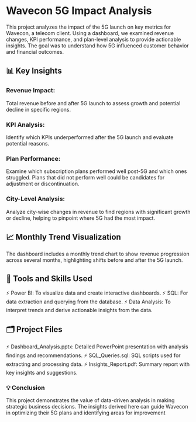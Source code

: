 # Wavecon 5G Impact Analysis
This project analyzes the impact of the 5G launch on key metrics for Wavecon, a telecom client. Using a dashboard, we examined revenue changes, KPI performance, and plan-level analysis to provide actionable insights. The goal was to understand how 5G influenced customer behavior and financial outcomes.

## 📊 Key Insights
### Revenue Impact:

Total revenue before and after 5G launch to assess growth and potential decline in specific regions.
### KPI Analysis:

Identify which KPIs underperformed after the 5G launch and evaluate potential reasons.
### Plan Performance:

Examine which subscription plans performed well post-5G and which ones struggled. Plans that did not perform well could be candidates for adjustment or discontinuation.
### City-Level Analysis:

Analyze city-wise changes in revenue to find regions with significant growth or decline, helping to pinpoint where 5G had the most impact.
## 📈 Monthly Trend Visualization
The dashboard includes a monthly trend chart to show revenue progression across several months, highlighting shifts before and after the 5G launch.

## 🔧 Tools and Skills Used
:zap: Power BI: To visualize data and create interactive dashboards.
:zap: SQL: For data extraction and querying from the database.
:zap: Data Analysis: To interpret trends and derive actionable insights from the data.
## 🗂️ Project Files
:zap: Dashboard_Analysis.pptx: Detailed PowerPoint presentation with analysis findings and recommendations.
:zap: SQL_Queries.sql: SQL scripts used for extracting and processing data.
:zap: Insights_Report.pdf: Summary report with key insights and suggestions.
### 💡 Conclusion
This project demonstrates the value of data-driven analysis in making strategic business decisions. The insights derived here can guide Wavecon in optimizing their 5G plans and identifying areas for improvement
